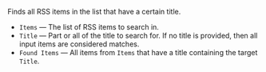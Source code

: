 Finds all RSS items in the list that have a certain title.

   - `Items` — The list of RSS items to search in.
   - `Title` — Part or all of the title to search for. If no title is provided, then all input items are considered matches.
   - `Found Items` — All items from `Items` that have a title containing the target `Title`.
